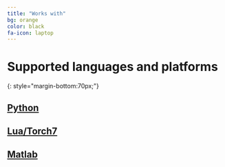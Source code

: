 ```yaml
---
title: "Works with"
bg: orange
color: black
fa-icon: laptop
---
```


# Supported languages and platforms
{: style="margin-bottom:70px;"}

## **[Python](https://github.com/dbcollection/dbcollection)** <span class="section-works-padding"></span><i class="fa fa-linux" aria-hidden="true"></i><span> </span><i class="fa fa-apple" aria-hidden="true"></i><span> </span><i class="fa fa-windows" aria-hidden="true"></i>

## **[Lua/Torch7](https://github.com/dbcollection/dbcollection)** <span class="section-works-padding"></span><i class="fa fa-linux" aria-hidden="true"></i><span> </span><i class="fa fa-apple" aria-hidden="true"></i>

## **[Matlab](https://github.com/dbcollection/dbcollection)** <span class="section-works-padding"> </span><i class="fa fa-linux" aria-hidden="true"></i><span> </span><i class="fa fa-apple" aria-hidden="true"></i><span> </span><i class="fa fa-windows" aria-hidden="true"></i>
